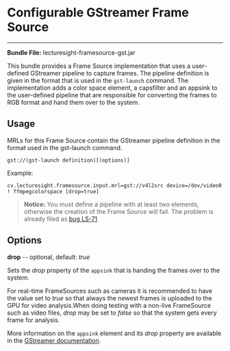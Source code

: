 
# Configurable GStreamer Frame Source
---

__Bundle File:__ lecturesight-framesource-gst.jar

This bundle provides a Frame Source implementation that uses a user-defined 
GStreamer pipeline to capture frames. The pipeline definition is given in the 
format that is used in the `gst-launch` command. The implementation adds a
color space element, a capsfilter and an appsink to the user-defined pipeline
that are responsible for converting the frames to RGB format and hand them
over to the system.

## Usage

MRLs for this Frame Source contain the GStreamer pipeline definition in the
format used in the gst-launch command. 

```
gst://(gst-launch definition)[(options)] 
```

Example: 

```
cv.lecturesight.framesource.input.mrl=gst://v4l2src device=/dev/video0 ! ffmpegcolorspace [drop=true] 
```

> __Notice:__ You must define a pipeline with at least two elements, otherwise the creation of the Frame Source will fail.
> The problem is already filed as [bug LS-71](https://opencast.jira.com/browse/LS-71)

## Options

__drop__ -- optional, default: _true_

Sets the _drop_ property of the `appsink` that is handing the frames over to 
the system. 

For real-time FrameSources such as cameras it is recommended to 
have the value set to _true_ so that always the newest frames is uploaded to
the GPU for video analysis.When doing testing with a non-live FrameSource such 
as video files, _drop_ may be set to _false_ so that the system gets every frame 
for analysis.

More information on the `appsink` element and its _drop_ property are available
in the [GStreamer documentation](http://gstreamer.freedesktop.org/data/doc/gstreamer/head/gst-plugins-base-libs/html/gst-plugins-base-libs-appsink.html).
